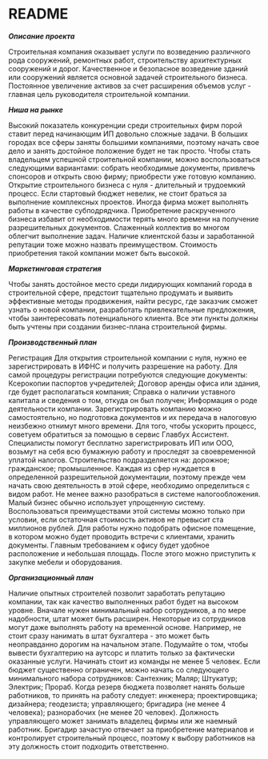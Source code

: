 # README
***Описание проекта***

Строительная компания оказывает услуги по возведению различного рода сооружений, ремонтных работ, строительству архитектурных сооружений и дорог. Качественное и безопасное возведение зданий или сооружений является основной задачей строительного бизнеса. Постоянное увеличение активов за счет расширения объемов услуг - главная цель руководителя строительной компании.

***Ниша на рынке*** 

Высокий показатель конкуренции среди строительных фирм порой ставит перед начинающим ИП довольно сложные задачи. В больших городах все сферы заняты большими компаниями, поэтому начать свое дело и занять достойное положение будет не так просто. Чтобы стать владельцем успешной строительной компании, можно воспользоваться следующими вариантами: собрать необходимые документы, привлечь спонсоров и открыть свою фирму; приобрести уже готовую компанию. Открытие строительного бизнеса с нуля - длительный и трудоемкий процесс. Если стартовый бюджет невелик, не стоит браться за выполнение комплексных проектов. Иногда фирма может выполнять работы в качестве субподрядчика. Приобретение раскрученного бизнеса избавит от необходимости терять много времени на получение разрешительных документов. Слаженный коллектив во многом облегчит выполнение задач. Наличие клиентской базы и заработанной репутации тоже можно назвать преимуществом. Стоимость приобретения такой компании может быть высокой.

***Маркетинговая стратегия***

Чтобы занять достойное место среди лидирующих компаний города в строительной сфере, предстоит тщательно продумать и выявить эффективные методы продвижения, найти ресурс, где заказчик сможет узнать о новой компании, разработать привлекательные предложения, чтобы заинтересовать потенциального клиента. Все эти пункты должны быть учтены при создании бизнес-плана строительной фирмы.

***Производственный план***

Регистрация Для открытия строительной компании с нуля, нужно ее зарегистрировать в ИФНС и получить разрешение на работу. Для самой процедуры регистрации потребуются следующие документы: Ксерокопии паспортов учредителей; Договор аренды офиса или здания, где будет располагаться компания; Справка о наличии уставного капитала и сведения о том, откуда он был получен; Информация о роде деятельности компании. Зарегистрировать компанию можно самостоятельно, но подготовка документов и их передача в налоговую неизбежно отнимут много времени. Для того, чтобы ускорить процесс, советуем обратиться за помощью в сервис Главбух Ассистент. Специалисты помогут бесплатно зарегистрировать ИП или ООО, возьмут на себя всю бумажную работу и проследят за своевременной уплатой налогов. Строительство подразделяется на: дорожное; гражданское; промышленное. Каждая из сфер нуждается в определенной разрешительной документации, поэтому прежде чем начать свою деятельность в этой сфере, необходимо определиться с видом работ. Не менее важно разобраться в системе налогообложения. Малый бизнес обычно использует упрощенную систему. Воспользоваться преимуществами этой системы можно только при условии, если остаточная стоимость активов не превысит ста миллионов рублей. Для работы нужно подобрать офисное помещение, в котором можно будет проводить встречи с клиентами, хранить документы. Главным требованием к офису будет удобное расположение и небольшая площадь. После этого можно приступить к закупке мебели и оборудования.

***Организационный план***

Наличие опытных строителей позволит заработать репутацию компании, так как качество выполненных работ будет на высоком уровне. Вначале нужен минимальный набор сотрудников, а по мере надобности, штат может быть расширен. Некоторые из сотрудников могут даже выполнять работу на временной основе. Например, не стоит сразу нанимать в штат бухгалтера - это может быть неоправданно дорогим на начальном этапе. Подумайте о том, чтобы вывести бухгалтерию на аутсорс и платить только за фактически оказанные услуги. Начинать стоит из команды не менее 5 человек. Если бюджет существенно ограничен, можно начать со следующего минимального набора сотрудников: Сантехник; Маляр; Штукатур; Электрик; Прораб. Когда резерв бюджета позволяет нанять больше работников, то принять на работу следует: инженера; проектировщика; дизайнера; геодезиста; управляющего; бригадира (не менее 4 человека); разнорабочих (не менее 20 человек). Должность управляющего может занимать владелец фирмы или же наемный работник. Бригадир зачастую отвечает за приобретение материалов и контролирует строительный процесс, поэтому к выбору работников на эту должность стоит подходить ответственно.
